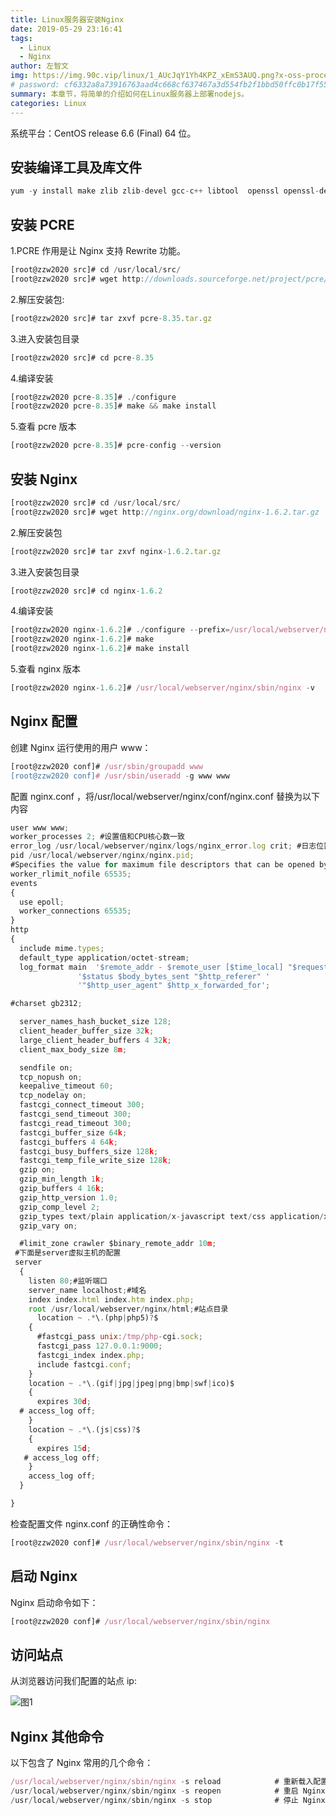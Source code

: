 ```yaml
---
title: Linux服务器安装Nginx
date: 2019-05-29 23:16:41
tags:
  - Linux
  - Nginx
author: 左智文
img: https://img.90c.vip/linux/1_AUcJqY1Yh4KPZ_xEmS3AUQ.png?x-oss-process=image/format,webp
# password: cf6332a8a73916763aad4c668cf637467a3d554fb2f1bbd50ffc0b17f55129bc
summary: 本章节，将简单的介绍如何在Linux服务器上部署nodejs。
categories: Linux
---
```


系统平台：CentOS release 6.6 (Final) 64 位。

## 安装编译工具及库文件

```js
yum -y install make zlib zlib-devel gcc-c++ libtool  openssl openssl-devel
```

## 安装 PCRE

1.PCRE 作用是让 Nginx 支持 Rewrite 功能。

```js
[root@zzw2020 src]# cd /usr/local/src/
[root@zzw2020 src]# wget http://downloads.sourceforge.net/project/pcre/pcre/8.35/pcre-8.35.tar.gz
```

2.解压安装包:

```js
[root@zzw2020 src]# tar zxvf pcre-8.35.tar.gz
```

3.进入安装包目录

```js
[root@zzw2020 src]# cd pcre-8.35
```

4.编译安装

```js
[root@zzw2020 pcre-8.35]# ./configure
[root@zzw2020 pcre-8.35]# make && make install
```

5.查看 pcre 版本

```js
[root@zzw2020 pcre-8.35]# pcre-config --version
```

## 安装 Nginx

```js
[root@zzw2020 src]# cd /usr/local/src/
[root@zzw2020 src]# wget http://nginx.org/download/nginx-1.6.2.tar.gz
```

2.解压安装包

```js
[root@zzw2020 src]# tar zxvf nginx-1.6.2.tar.gz
```

3.进入安装包目录

```js
[root@zzw2020 src]# cd nginx-1.6.2
```

4.编译安装

```js
[root@zzw2020 nginx-1.6.2]# ./configure --prefix=/usr/local/webserver/nginx --with-http_stub_status_module --with-http_ssl_module --with-pcre=/usr/local/src/pcre-8.35
[root@zzw2020 nginx-1.6.2]# make
[root@zzw2020 nginx-1.6.2]# make install
```

5.查看 nginx 版本

```js
[root@zzw2020 nginx-1.6.2]# /usr/local/webserver/nginx/sbin/nginx -v
```

## Nginx 配置

创建 Nginx 运行使用的用户 www：

```js
[root@zzw2020 conf]# /usr/sbin/groupadd www
[root@zzw2020 conf]# /usr/sbin/useradd -g www www
```

配置 nginx.conf ，将/usr/local/webserver/nginx/conf/nginx.conf 替换为以下内容

```js
user www www;
worker_processes 2; #设置值和CPU核心数一致
error_log /usr/local/webserver/nginx/logs/nginx_error.log crit; #日志位置和日志级别
pid /usr/local/webserver/nginx/nginx.pid;
#Specifies the value for maximum file descriptors that can be opened by this process.
worker_rlimit_nofile 65535;
events
{
  use epoll;
  worker_connections 65535;
}
http
{
  include mime.types;
  default_type application/octet-stream;
  log_format main  '$remote_addr - $remote_user [$time_local] "$request" '
               '$status $body_bytes_sent "$http_referer" '
               '"$http_user_agent" $http_x_forwarded_for';

#charset gb2312;

  server_names_hash_bucket_size 128;
  client_header_buffer_size 32k;
  large_client_header_buffers 4 32k;
  client_max_body_size 8m;

  sendfile on;
  tcp_nopush on;
  keepalive_timeout 60;
  tcp_nodelay on;
  fastcgi_connect_timeout 300;
  fastcgi_send_timeout 300;
  fastcgi_read_timeout 300;
  fastcgi_buffer_size 64k;
  fastcgi_buffers 4 64k;
  fastcgi_busy_buffers_size 128k;
  fastcgi_temp_file_write_size 128k;
  gzip on;
  gzip_min_length 1k;
  gzip_buffers 4 16k;
  gzip_http_version 1.0;
  gzip_comp_level 2;
  gzip_types text/plain application/x-javascript text/css application/xml;
  gzip_vary on;

  #limit_zone crawler $binary_remote_addr 10m;
 #下面是server虚拟主机的配置
 server
  {
    listen 80;#监听端口
    server_name localhost;#域名
    index index.html index.htm index.php;
    root /usr/local/webserver/nginx/html;#站点目录
      location ~ .*\.(php|php5)?$
    {
      #fastcgi_pass unix:/tmp/php-cgi.sock;
      fastcgi_pass 127.0.0.1:9000;
      fastcgi_index index.php;
      include fastcgi.conf;
    }
    location ~ .*\.(gif|jpg|jpeg|png|bmp|swf|ico)$
    {
      expires 30d;
  # access_log off;
    }
    location ~ .*\.(js|css)?$
    {
      expires 15d;
   # access_log off;
    }
    access_log off;
  }

}
```

检查配置文件 nginx.conf 的正确性命令：

```js
[root@zzw2020 conf]# /usr/local/webserver/nginx/sbin/nginx -t
```

## 启动 Nginx

Nginx 启动命令如下：

```js
[root@zzw2020 conf]# /usr/local/webserver/nginx/sbin/nginx
```

## 访问站点

从浏览器访问我们配置的站点 ip:

![图1](https://img.90c.vip/linux/nginx7.png?x-oss-process=image/format,webp)

## Nginx 其他命令

以下包含了 Nginx 常用的几个命令：

```js
/usr/local/webserver/nginx/sbin/nginx -s reload            # 重新载入配置文件
/usr/local/webserver/nginx/sbin/nginx -s reopen            # 重启 Nginx
/usr/local/webserver/nginx/sbin/nginx -s stop              # 停止 Nginx
```
